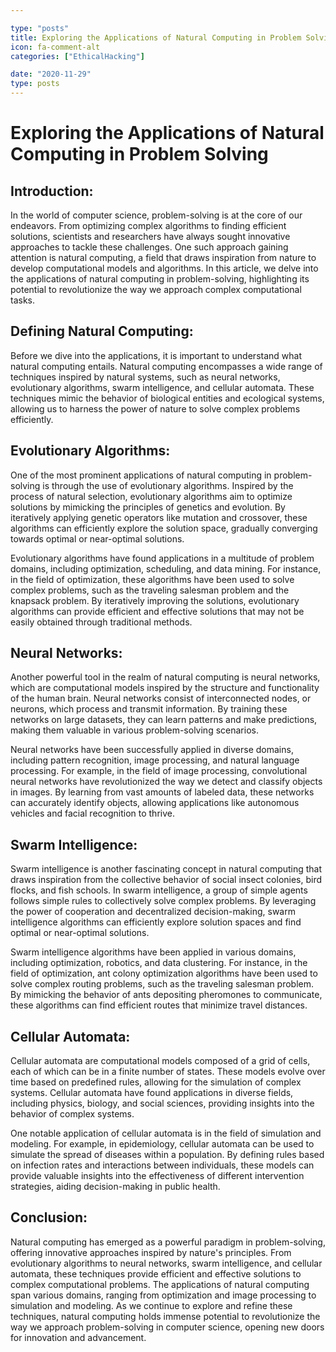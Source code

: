 ```yaml
---

type: "posts"
title: Exploring the Applications of Natural Computing in Problem Solving
icon: fa-comment-alt
categories: ["EthicalHacking"]

date: "2020-11-29"
type: posts
---
```





# Exploring the Applications of Natural Computing in Problem Solving

## Introduction:
In the world of computer science, problem-solving is at the core of our endeavors. From optimizing complex algorithms to finding efficient solutions, scientists and researchers have always sought innovative approaches to tackle these challenges. One such approach gaining attention is natural computing, a field that draws inspiration from nature to develop computational models and algorithms. In this article, we delve into the applications of natural computing in problem-solving, highlighting its potential to revolutionize the way we approach complex computational tasks.

## Defining Natural Computing:
Before we dive into the applications, it is important to understand what natural computing entails. Natural computing encompasses a wide range of techniques inspired by natural systems, such as neural networks, evolutionary algorithms, swarm intelligence, and cellular automata. These techniques mimic the behavior of biological entities and ecological systems, allowing us to harness the power of nature to solve complex problems efficiently.

## Evolutionary Algorithms:
One of the most prominent applications of natural computing in problem-solving is through the use of evolutionary algorithms. Inspired by the process of natural selection, evolutionary algorithms aim to optimize solutions by mimicking the principles of genetics and evolution. By iteratively applying genetic operators like mutation and crossover, these algorithms can efficiently explore the solution space, gradually converging towards optimal or near-optimal solutions.

Evolutionary algorithms have found applications in a multitude of problem domains, including optimization, scheduling, and data mining. For instance, in the field of optimization, these algorithms have been used to solve complex problems, such as the traveling salesman problem and the knapsack problem. By iteratively improving the solutions, evolutionary algorithms can provide efficient and effective solutions that may not be easily obtained through traditional methods.

## Neural Networks:
Another powerful tool in the realm of natural computing is neural networks, which are computational models inspired by the structure and functionality of the human brain. Neural networks consist of interconnected nodes, or neurons, which process and transmit information. By training these networks on large datasets, they can learn patterns and make predictions, making them valuable in various problem-solving scenarios.

Neural networks have been successfully applied in diverse domains, including pattern recognition, image processing, and natural language processing. For example, in the field of image processing, convolutional neural networks have revolutionized the way we detect and classify objects in images. By learning from vast amounts of labeled data, these networks can accurately identify objects, allowing applications like autonomous vehicles and facial recognition to thrive.

## Swarm Intelligence:
Swarm intelligence is another fascinating concept in natural computing that draws inspiration from the collective behavior of social insect colonies, bird flocks, and fish schools. In swarm intelligence, a group of simple agents follows simple rules to collectively solve complex problems. By leveraging the power of cooperation and decentralized decision-making, swarm intelligence algorithms can efficiently explore solution spaces and find optimal or near-optimal solutions.

Swarm intelligence algorithms have been applied in various domains, including optimization, robotics, and data clustering. For instance, in the field of optimization, ant colony optimization algorithms have been used to solve complex routing problems, such as the traveling salesman problem. By mimicking the behavior of ants depositing pheromones to communicate, these algorithms can find efficient routes that minimize travel distances.

## Cellular Automata:
Cellular automata are computational models composed of a grid of cells, each of which can be in a finite number of states. These models evolve over time based on predefined rules, allowing for the simulation of complex systems. Cellular automata have found applications in diverse fields, including physics, biology, and social sciences, providing insights into the behavior of complex systems.

One notable application of cellular automata is in the field of simulation and modeling. For example, in epidemiology, cellular automata can be used to simulate the spread of diseases within a population. By defining rules based on infection rates and interactions between individuals, these models can provide valuable insights into the effectiveness of different intervention strategies, aiding decision-making in public health.

## Conclusion:
Natural computing has emerged as a powerful paradigm in problem-solving, offering innovative approaches inspired by nature's principles. From evolutionary algorithms to neural networks, swarm intelligence, and cellular automata, these techniques provide efficient and effective solutions to complex computational problems. The applications of natural computing span various domains, ranging from optimization and image processing to simulation and modeling. As we continue to explore and refine these techniques, natural computing holds immense potential to revolutionize the way we approach problem-solving in computer science, opening new doors for innovation and advancement.